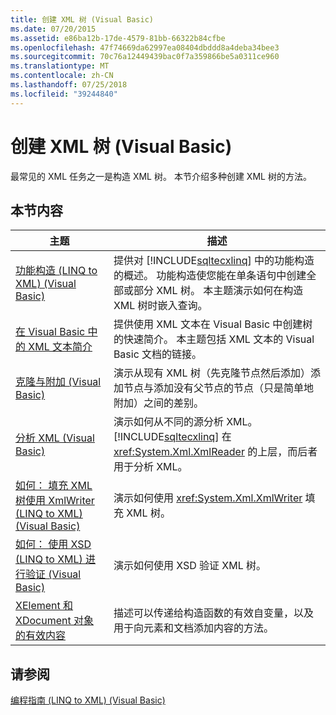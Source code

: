 ```yaml
---
title: 创建 XML 树 (Visual Basic)
ms.date: 07/20/2015
ms.assetid: e86ba12b-17de-4579-81bb-66322b84cfbe
ms.openlocfilehash: 47f74669da62997ea08404dbddd8a4deba34bee3
ms.sourcegitcommit: 70c76a12449439bac0f7a359866be5a0311ce960
ms.translationtype: MT
ms.contentlocale: zh-CN
ms.lasthandoff: 07/25/2018
ms.locfileid: "39244840"
---
```

# <a name="creating-xml-trees-visual-basic"></a>创建 XML 树 (Visual Basic)
最常见的 XML 任务之一是构造 XML 树。 本节介绍多种创建 XML 树的方法。  
  
## <a name="in-this-section"></a>本节内容  
  
|主题|描述|  
|-----------|-----------------|  
|[功能构造 (LINQ to XML) (Visual Basic)](../../../../visual-basic/programming-guide/concepts/linq/functional-construction-linq-to-xml.md)|提供对 [!INCLUDE[sqltecxlinq](~/includes/sqltecxlinq-md.md)] 中的功能构造的概述。 功能构造使您能在单条语句中创建全部或部分 XML 树。 本主题演示如何在构造 XML 树时嵌入查询。|  
|[在 Visual Basic 中的 XML 文本简介](../../../../visual-basic/programming-guide/concepts/linq/introduction-to-xml-literals.md)|提供使用 XML 文本在 Visual Basic 中创建树的快速简介。 本主题包括 XML 文本的 Visual Basic 文档的链接。|  
|[克隆与附加 (Visual Basic)](../../../../visual-basic/programming-guide/concepts/linq/cloning-vs-attaching.md)|演示从现有 XML 树（先克隆节点然后添加）添加节点与添加没有父节点的节点（只是简单地附加）之间的差别。|  
|[分析 XML (Visual Basic)](../../../../visual-basic/programming-guide/concepts/linq/parsing-xml.md)|演示如何从不同的源分析 XML。 [!INCLUDE[sqltecxlinq](~/includes/sqltecxlinq-md.md)] 在 <xref:System.Xml.XmlReader> 的上层，而后者用于分析 XML。|  
|[如何： 填充 XML 树使用 XmlWriter (LINQ to XML) (Visual Basic)](../../../../visual-basic/programming-guide/concepts/linq/how-to-populate-an-xml-tree-with-an-xmlwriter-linq-to-xml.md)|演示如何使用 <xref:System.Xml.XmlWriter> 填充 XML 树。|  
|[如何： 使用 XSD (LINQ to XML) 进行验证 (Visual Basic)](../../../../visual-basic/programming-guide/concepts/linq/how-to-validate-using-xsd-linq-to-xml.md)|演示如何使用 XSD 验证 XML 树。|  
|[XElement 和 XDocument 对象的有效内容](../../../../visual-basic/programming-guide/concepts/linq/valid-content-of-xelement-and-xdocument-objects.md)|描述可以传递给构造函数的有效自变量，以及用于向元素和文档添加内容的方法。|  
  
## <a name="see-also"></a>请参阅  
 [编程指南 (LINQ to XML) (Visual Basic)](../../../../visual-basic/programming-guide/concepts/linq/programming-guide-linq-to-xml.md)
